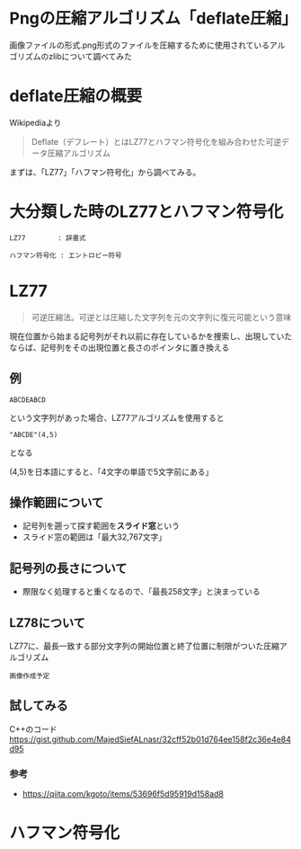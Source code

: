 # Pngの圧縮アルゴリズム「deflate圧縮」

画像ファイルの形式.png形式のファイルを圧縮するために使用されているアルゴリズムのzlibについて調べてみた

# deflate圧縮の概要
Wikipediaより
> Deflate（デフレート）とはLZ77とハフマン符号化を組み合わせた可逆データ圧縮アルゴリズム

まずは、「LZ77」「ハフマン符号化」から調べてみる。

# 大分類した時のLZ77とハフマン符号化

```
LZ77        : 辞書式

ハフマン符号化 : エントロピー符号
```
# LZ77

> 可逆圧縮法。可逆とは圧縮した文字列を元の文字列に復元可能という意味

現在位置から始まる記号列がそれ以前に存在しているかを捜索し、出現していたならば、記号列をその出現位置と長さのポインタに置き換える

## 例
```
ABCDEABCD
```
という文字列があった場合、LZ77アルゴリズムを使用すると

```
"ABCDE"(4,5)
```
となる

(4,5)を日本語にすると、「4文字の単語で5文字前にある」

## 操作範囲について

- 記号列を遡って探す範囲を**スライド窓**という
- スライド窓の範囲は「最大32,767文字」

## 記号列の長さについて
- 際限なく処理すると重くなるので、「最長258文字」と決まっている

## LZ78について
LZ77に、最長一致する部分文字列の開始位置と終了位置に制限がついた圧縮アルゴリズム

```
画像作成予定
```

## 試してみる
C++のコード
https://gist.github.com/MajedSiefALnasr/32cff52b01d764ee158f2c36e4e84d95
### 参考
- https://qiita.com/kgoto/items/53696f5d95919d158ad8

# ハフマン符号化